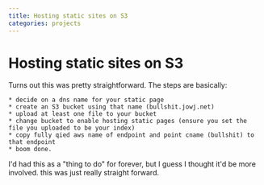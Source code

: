 ```yaml
---
title: Hosting static sites on S3
categories: projects
---
```

# Hosting static sites on S3

Turns out this was pretty straightforward. The steps are basically:

    * decide on a dns name for your static page
    * create an S3 bucket using that name (bullshit.jowj.net) 
    * upload at least one file to your bucket
    * change bucket to enable hosting static pages (ensure you set the file you uploaded to be your index)
    * copy fully qied aws name of endpoint and point cname (bullshit) to that endpoint
    * boom done. 

I'd had this as a "thing to do" for forever, but I guess I thought it'd be more involved. this was just really straight forward.


